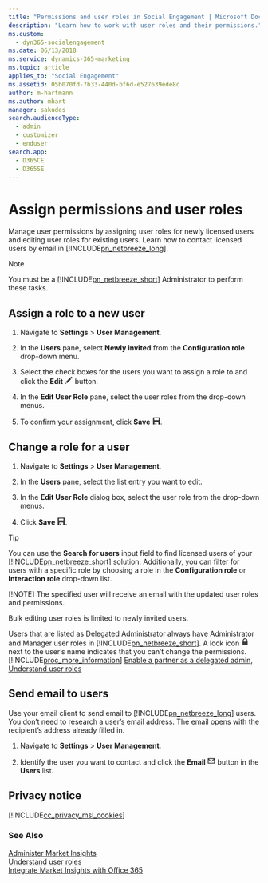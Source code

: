 ```yaml
---
title: "Permissions and user roles in Social Engagement | Microsoft Docs"
description: "Learn how to work with user roles and their permissions."
ms.custom: 
  - dyn365-socialengagement
ms.date: 06/13/2018
ms.service: dynamics-365-marketing
ms.topic: article
applies_to: "Social Engagement"
ms.assetid: 05b070fd-7b33-440d-bf6d-e527639ede8c
author: m-hartmann
ms.author: mhart
manager: sakudes
search.audienceType: 
  - admin
  - customizer
  - enduser
search.app: 
  - D365CE
  - D365SE
---
```

# Assign permissions and user roles
Manage user permissions by assigning user roles for newly licensed users and editing user roles for existing users. Learn how to contact licensed users by email in [!INCLUDE[pn_netbreeze_long](../includes/pn-social-engagement-long.md)].  
  
> [!NOTE]
>  You must be a [!INCLUDE[pn_netbreeze_short](../includes/pn-social-engagement-short.md)] Administrator to perform these tasks.  
  
<a name="AssignRole"></a>   
## Assign a role to a new user  
  
1.  Navigate to **Settings** > **User Management**.  
  
2.  In the **Users** pane, select **Newly invited** from the **Configuration role** drop-down menu.  
  
3.  Select the check boxes for the users you want to assign a role to and click the **Edit** ![edit button](media/edit-icon.png "Edit button") button.  
  
4.  In the **Edit User Role** pane, select the user roles from the drop-down menus.  
  
5.  To confirm your assignment, click **Save** ![save button](media/save-icon.png "Save button").  
  
<a name="ChangeRole"></a>   
## Change a role for a user  
  
1.  Navigate to **Settings** > **User Management**.  
  
2.  In the **Users** pane, select the list entry you want to edit.  
  
3.  In the **Edit User Role** dialog box, select the user role from the drop-down menus.  
  
4.  Click **Save** ![save button](media/save-icon.png "Save button").  
  
> [!TIP]
>  You can use the **Search for users** input field to find licensed users of your [!INCLUDE[pn_netbreeze_short](../includes/pn-social-engagement-short.md)] solution. Additionally, you can filter for users with a specific role by choosing a role in the **Configuration role** or **Interaction role** drop-down list.  
> 
> [!NOTE]
>  The specified user will receive an email with the updated user roles and permissions.  
> 
>  Bulk editing user roles is limited to newly invited users.  
> 
>  Users that are listed as Delegated Administrator always have Administrator and Manager user roles in [!INCLUDE[pn_netbreeze_short](../includes/pn-social-engagement-short.md)]. A lock icon ![lock button](media/lock-icon.png "Lock button") next to the user’s name indicates that you can’t change the permissions. [!INCLUDE[proc_more_information](../includes/proc-more-information.md)] [Enable a partner as a delegated admin](delegated-admin.md), [Understand user roles](user-roles.md)  
  
<a name="EmailUsers"></a>   
## Send email to users  
Use your email client to send email to [!INCLUDE[pn_netbreeze_long](../includes/pn-social-engagement-long.md)] users. You don’t need to research a user’s email address. The email opens with the recipient’s address already filled in.  
  
1.  Navigate to **Settings** > **User Management**.  
  
2.  Identify the user you want to contact and click the **Email** ![send message button in market insights](media/enevelope-icon.png "Send message button in Market Insights") button in the **Users** list.  
  
## Privacy notice  
[!INCLUDE[cc_privacy_msl_cookies](../includes/cc-privacy-msl-cookies.md)]  
  
### See Also  
[Administer Market Insights](administer-microsoft-social-engagement.md)   
[Understand user roles](user-roles.md)   
[Integrate Market Insights with Office 365](manage-licenses.md)
 
